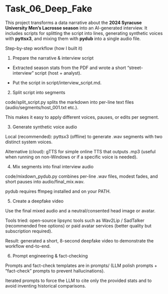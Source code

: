 # Task_06_Deep_Fake

This project transforms a data narrative about the **2024 Syracuse University Men’s Lacrosse season** into an AI-generated interview. It includes scripts for splitting the script into lines, generating synthetic voices with **pyttsx3**, and mixing them with **pydub** into a single audio file.  


Step-by-step workflow (how I built it)

1. Prepare the narrative & interview script

* Extracted season stats from the PDF and wrote a short “street-interview” script (host + analyst).

* Put the script in script/interview_script.md.

2. Split script into segments

code/split_script.py splits the markdown into per-line text files (audio/segments/host_001.txt etc.).

This makes it easy to apply different voices, pauses, or edits per segment.

3. Generate synthetic voice audio

Local (recommended): pyttsx3 (offline) to generate .wav segments with two distinct system voices.

Alternative (cloud): gTTS for simple online TTS that outputs .mp3 (useful when running on non-Windows or if a specific voice is needed).

4. Mix segments into final interview audio

code/mixdown_pydub.py combines per-line .wav files, modest fades, and short pauses into audio/final_mix.wav.

pydub requires ffmpeg installed and on your PATH.

5. Create a deepfake video

Use the final mixed audio and a neutral/consented head image or avatar.

Tools tried: open-source lipsync tools such as Wav2Lip / SadTalker (recommended free options) or paid avatar services (better quality but subscription required).

Result: generated a short, 8-second deepfake video to demonstrate the workflow end-to-end.

6. Prompt engineering & fact-checking

Prompts and fact-check templates are in prompts/ (LLM polish prompts + “fact-check” prompts to prevent hallucinations).

Iterated prompts to force the LLM to cite only the provided stats and to avoid inventing historical comparisons.
